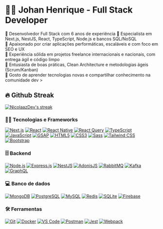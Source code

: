 <h1 align="start">
 👨‍💻 Johan Henrique - Full Stack Developer
</h1>

🔸 Desenvolvedor Full Stack com 6 anos de experiência 
🔸 Especialista em Next.js, NestJS, React, TypeScript, Node.js e bancos SQL/NoSQL  
🔸 Apaixonado por criar aplicações performáticas, escaláveis e com foco em SEO e UX  
🔸 Experiência sólida em projetos freelance internacionais e nacionais, com entrega ágil e código limpo  
🔸 Entusiasta de boas práticas, Clean Architecture e metodologias ágeis (Scrum/Kanban)  
🔸 Gosto de aprender tecnologias novas e compartilhar conhecimento na comunidade dev  >

## 🔥 Github Streak


<p align="start">
  <a href="https://github.com/NicolaazDev/github-readme-streak-stats">
    <img title="🔥 Get streak stats for your profile at git.io/streak-stats" alt="NicolaazDev's streak" src="https://github-readme-streak-stats.herokuapp.com/?user=NicolaazDev&theme=monokai-metallian&hide_border=true"/>
  </a>
</p>



### 👨‍💻 Tecnologias e Frameworks

<p> <a href="#"><img alt="Next.js" src="https://img.shields.io/badge/Next.js-000000.svg?logo=next.js&logoColor=white"></a> <a href="#"><img alt="React" src="https://img.shields.io/badge/React-61DAFB.svg?logo=react&logoColor=black"></a> <a href="#"><img alt="React Native" src="https://img.shields.io/badge/React_Native-61DAFB.svg?logo=react&logoColor=black"></a> <a href="#"><img alt="React Query" src="https://img.shields.io/badge/React_Query-FF4154.svg?logo=react-query&logoColor=white"></a> <a href="#"><img alt="TypeScript" src="https://img.shields.io/badge/TypeScript-3178C6.svg?logo=typescript&logoColor=white"></a> <a href="#"><img alt="JavaScript" src="https://img.shields.io/badge/JavaScript-F7DF1E.svg?logo=javascript&logoColor=black"></a> <a href="#"><img alt="GSAP" src="https://img.shields.io/badge/GSAP-88CE02.svg?logo=greensock&logoColor=white"></a> <a href="#"><img alt="HTML5" src="https://img.shields.io/badge/HTML5-E34F26.svg?logo=html5&logoColor=white"></a> <a href="#"><img alt="CSS3" src="https://img.shields.io/badge/CSS3-1572B6.svg?logo=css3&logoColor=white"></a> <a href="#"><img alt="Sass" src="https://img.shields.io/badge/Sass-CC6699.svg?logo=sass&logoColor=white"></a> <a href="#"><img alt="Tailwind CSS" src="https://img.shields.io/badge/Tailwind_CSS-06B6D4.svg?logo=tailwind-css&logoColor=white"></a> <a href="#"><img alt="Bootstrap" src="https://img.shields.io/badge/Bootstrap-7952B3.svg?logo=bootstrap&logoColor=white"></a> </p>


### 🗄️ Backend

<p> <a href="#"><img alt="Node.js" src="https://img.shields.io/badge/Node.js-339933.svg?logo=node.js&logoColor=white"></a> <a href="#"><img alt="Express.js" src="https://img.shields.io/badge/Express.js-000000.svg?logo=express&logoColor=white"></a> <a href="#"><img alt="NestJS" src="https://img.shields.io/badge/NestJS-E0234E.svg?logo=nestjs&logoColor=white"></a> <a href="#"><img alt="AdonisJS" src="https://img.shields.io/badge/AdonisJS-220052.svg?logo=adonisjs&logoColor=white"></a> <a href="#"><img alt="RabbitMQ" src="https://img.shields.io/badge/RabbitMQ-FF6600.svg?logo=rabbitmq&logoColor=white"></a> <a href="#"><img alt="Kafka" src="https://img.shields.io/badge/Apache_Kafka-231F20.svg?logo=apache-kafka&logoColor=white"></a> <a href="#"><img alt="GraphQL" src="https://img.shields.io/badge/GraphQL-E10098.svg?logo=graphql&logoColor=white"></a> </p>

### 💻 Banco de dados

<p> <a href="#"><img alt="MongoDB" src="https://img.shields.io/badge/MongoDB-47A248.svg?logo=mongodb&logoColor=white"></a> <a href="#"><img alt="PostgreSQL" src="https://img.shields.io/badge/PostgreSQL-4169E1.svg?logo=postgresql&logoColor=white"></a> <a href="#"><img alt="MySQL" src="https://img.shields.io/badge/MySQL-4479A1.svg?logo=mysql&logoColor=white"></a> <a href="#"><img alt="Redis" src="https://img.shields.io/badge/Redis-DC382D.svg?logo=redis&logoColor=white"></a> <a href="#"><img alt="SQLite" src="https://img.shields.io/badge/SQLite-003B57.svg?logo=sqlite&logoColor=white"></a> <a href="#"><img alt="Firebase" src="https://img.shields.io/badge/Firebase-FFCA28.svg?logo=firebase&logoColor=black"></a> </p>

### 🛠️ Ferramentas
<p> <a href="#"><img alt="Git" src="https://img.shields.io/badge/Git-F05032.svg?logo=git&logoColor=white"></a> <a href="#"><img alt="Docker" src="https://img.shields.io/badge/Docker-2496ED.svg?logo=docker&logoColor=white"></a> <a href="#"><img alt="VS Code" src="https://img.shields.io/badge/VS_Code-007ACC.svg?logo=visual-studio-code&logoColor=white"></a> <a href="#"><img alt="Postman" src="https://img.shields.io/badge/Postman-FF6C37.svg?logo=postman&logoColor=white"></a> <a href="#"><img alt="Jest" src="https://img.shields.io/badge/Jest-C21325.svg?logo=jest&logoColor=white"></a> <a href="#"><img alt="Webpack" src="https://img.shields.io/badge/Webpack-8DD6F9.svg?logo=webpack&logoColor=black"></a> </p>



